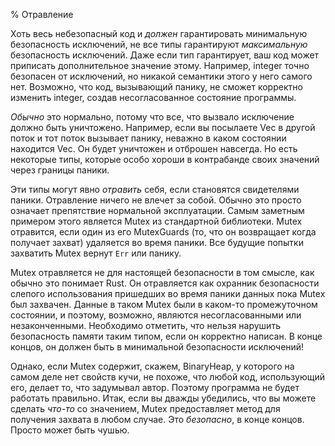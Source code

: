 % Отравление

Хоть весь небезопасный код и *должен* гарантировать минимальную безопасность
исключений, не все типы гарантируют *максимальную* безопасность исключений. Даже
если тип гарантирует, ваш код может приписать дополнительное значение этому.
Например, integer точно безопасен от исключений, но никакой семантики этого у
него самого нет. Возможно, что код, вызывающий панику, не сможет корректно
изменить integer, создав несогласованное состояние программы.

*Обычно* это нормально, потому что все, что вызвало исключение должно быть 
уничтожено. Например, если вы посылаете Vec в другой поток и тот поток вызывает 
панику, неважно в каком состоянии находится Vec. Он будет уничтожен и отброшен 
навсегда. Но есть некоторые типы, которые особо хороши в контрабанде своих 
значений через границы паники.

Эти типы могут явно *отравить* себя, если становятся свидетелями паники.
Отравление ничего не влечет за собой. Обычно это просто означает препятствие
нормальной эксплуатации. Самым заметным примером этого является Mutex из
стандартной библиотеки. Mutex отравится, если один из его MutexGuards (то, что
он возвращает когда получает захват) удаляется во время паники. Все будущие
попытки захватить Mutex вернут `Err` или панику.

Mutex отравляется не для настоящей безопасности в том смысле, как обычно это
понимает Rust. Он отравляется как охранник безопасности слепого использования
пришедших во время паники данных пока Mutex был захвачен. Данные в таком Mutex
были в каком-то промежуточном состоянии, и поэтому, возможно, являются
несогласованными или незаконченными. Необходимо отметить, что нельзя нарушить
безопасность памяти таким типом, если он корректно написан. В конце концов, он
должен быть в минимальной безопасности исключений!

Однако, если Mutex содержит, скажем, BinaryHeap, у которого на самом деле нет
свойств кучи, не похоже, что любой код, использующий его, делает то, что
задумывал автор. Поэтому программа не будет работать правильно. Итак, если вы
дважды убедились, что вы можете сделать *что-то* со значением, Mutex
предоставляет метод для получения захвата в любом случае. Это *безопасно*, в
конце концов. Просто может быть чушью.
